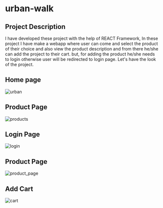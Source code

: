 # urban-walk

## Project Description
I have developed these project with the help of REACT Framework, 
In these project I have make a webapp where user can come and select the product of their choice and also view the product description and
from there he/she can add the project to their cart. 
but, for adding the product he/she needs to login otherwise user will be redirected to login page. Let's have the look of the project.

## Home page
![urban](https://user-images.githubusercontent.com/63871069/107685512-16fff980-6cca-11eb-930c-b9bdfce12ad8.png)

## Product Page
![products](https://user-images.githubusercontent.com/63871069/107686581-6bf03f80-6ccb-11eb-84d5-cfc17ea02cd8.png)

## Login Page
![login](https://user-images.githubusercontent.com/63871069/107687132-1d8f7080-6ccc-11eb-8c7f-0a657abb9ea9.png)

## Product Page
![product_page](https://user-images.githubusercontent.com/63871069/107687642-c211b280-6ccc-11eb-82bd-661ad2b551ce.png)

## Add Cart
![cart](https://user-images.githubusercontent.com/63871069/107688267-76abd400-6ccd-11eb-8e81-61a808b98055.png)
